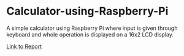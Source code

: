 # Calculator-using-Raspberry-Pi
A simple calculator using Raspberry Pi where input is given through keyboard and whole operation is displayed on a 16x2 LCD display.

[Link to Report](https://github.com/rohithreddy0087/Calculator-using-Raspberry-Pi/blob/master/Calculator%20using%20Raspberry%20Pi%20and%20LCD%20-%20Copy.pdf)
